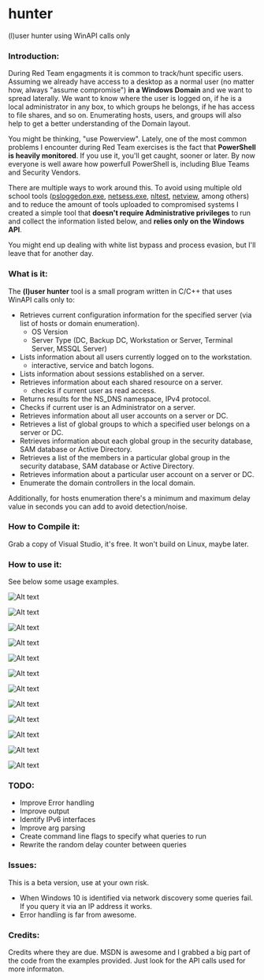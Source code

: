 # hunter
(l)user hunter using WinAPI calls only

### Introduction:

During Red Team engagments it is common to track/hunt specific users. Assuming we already have access to a desktop as a normal user (no matter how, always "assume compromise") __in a Windows Domain__ and we want to spread laterally. We want to know where the user is logged on, if he is a local administrator in any box, to which groups he belongs, if he has access to file shares, and so on. Enumerating hosts, users, and groups will also help to get a better understanding of the Domain layout.

You might be thinking, "use Powerview". Lately, one of the most common problems I encounter during Red Team exercises is the fact that __PowerShell is heavily monitored__. If you use it, you'll get caught, sooner or later. By now everyone is well aware how powerfull PowerShell is, including Blue Teams and Security Vendors.

There are multiple ways to work around this. To avoid using multiple old school tools ([psloggedon.exe](https://technet.microsoft.com/en-us/sysinternals/psloggedon.aspx), [netsess.exe](http://www.joeware.net/freetools/), [nltest](https://technet.microsoft.com/en-us/library/cc731935%28v=ws.11%29.aspx), [netview](https://github.com/mubix/netview), among others) and to reduce the amount of tools uploaded to compromised systems I created a simple tool that __doesn't require Administrative privileges__ to run and collect the information listed below, and __relies only on the Windows API__.

You might end up dealing with white list bypass and process evasion, but I'll leave that for another day.

### What is it:

The __(l)user hunter__ tool is a small program written in C/C++ that uses WinAPI calls only to:

* Retrieves current configuration information for the specified server (via list of hosts or domain enumeration).
  - OS Version
  - Server Type (DC, Backup DC, Workstation or Server, Terminal Server, MSSQL Server)
* Lists information about all users currently logged on to the workstation.
  - interactive, service and batch logons.
* Lists information about sessions established on a server.
* Retrieves information about each shared resource on a server.
  - checks if current user as read access.
* Returns results for the NS_DNS namespace, IPv4 protocol.
* Checks if current user is an Administrator on a server.
* Retrieves information about all user accounts on a server or DC.
* Retrieves a list of global groups to which a specified user belongs on a server or DC.
* Retrieves information about each global group in the security database, SAM database or Active Directory.
* Retrieves a list of the members in a particular global group in the security database, SAM database or Active Directory.
* Retrieves information about a particular user account on a server or DC.
* Enumerate the domain controllers in the local domain.


Additionally, for hosts enumeration there's a minimum and maximum delay value in seconds you can add to avoid detection/noise.

### How to Compile it:

Grab a copy of Visual Studio, it's free. It won't build on Linux, maybe later.

### How to use it:

See below some usage examples.

![Alt text](screenshots/help.png?raw=true "Help")

![Alt text](screenshots/file.png?raw=true "Read hosts from file")

![Alt text](screenshots/domain.png?raw=true "Current domain")

![Alt text](screenshots/delay.png?raw=true "with Delay options")

![Alt text](screenshots/users.png?raw=true "Users")

![Alt text](screenshots/groups.png?raw=true "Groups")

![Alt text](screenshots/users_per_group.png?raw=true "Users per Group")

![Alt text](screenshots/groups_per_user.png?raw=true "Groups per User")

![Alt text](screenshots/user_info_host.png?raw=true "User info on a server")

![Alt text](screenshots/user_info.png?raw=true "User info")

![Alt text](screenshots/users_detailed.png?raw=true "Users information")

![Alt text](screenshots/dcs.png?raw=true "Domain Controllers")

### TODO:

* Improve Error handling
* Improve output
* Identify IPv6 interfaces
* Improve arg parsing
* Create command line flags to specify what queries to run
* Rewrite the random delay counter between queries

### Issues:

This is a beta version, use at your own risk.

* When Windows 10 is identified via network discovery some queries fail. If you query it via an IP address it works.
* Error handling is far from awesome.

### Credits:

Credits where they are due. MSDN is awesome and I grabbed a big part of the code from the examples provided. Just look for the API calls used for more informaton.


